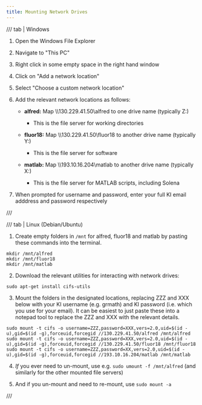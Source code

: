 ```yaml
---
title: Mounting Network Drives
---
```


/// tab | Windows

1. Open the Windows File Explorer

2. Navigate to "This PC"

3. Right click in some empty space in the right hand window

4. Click on "Add a network location"

5. Select "Choose a custom network location"

6. Add the relevant network locations as follows:
    
    * **alfred:** Map \\\\130.229.41.50\\alfred to one drive name (typically Z:)
      * This is the file server for working directories
    
    * **fluor18:** Map \\\\130.229.41.50\\fluor18 to another drive name (typically Y:)
      * This is the file server for software
    
    * **matlab:** Map \\\\193.10.16.204\\matlab to another drive name (typically X:)
      * This is the file server for MATLAB scripts, including Solena
      
7. When prompted for username and password, enter your full KI email adddress and password respectively


///


/// tab | Linux (Debian/Ubuntu)

1. Create empty folders in `/mnt` for alfred, fluor18 and matlab by pasting these commands into the terminal.

 ```
 mkdir /mnt/alfred
 mkdir /mnt/fluor18
 mkdir /mnt/matlab
 ```

2. Download the relevant utilities for interacting with network drives: 

```
sudo apt-get install cifs-utils
```

3. Mount the folders in the designated locations, replacing ZZZ and XXX below with your KI username (e.g. grmath) and KI password (i.e. which you use for your email). It can be easiest to just paste these into a notepad tool to replace the ZZZ and XXX with the relevant details.

```
sudo mount -t cifs -o username=ZZZ,password=XXX,vers=2.0,uid=$(id -u),gid=$(id -g),forceuid,forcegid //130.229.41.50/alfred /mnt/alfred
sudo mount -t cifs -o username=ZZZ,password=XXX,vers=2.0,uid=$(id -u),gid=$(id -g),forceuid,forcegid //130.229.41.50/fluor18 /mnt/fluor18
sudo mount -t cifs -o username=ZZZ,password=XX,vers=2.0,uid=$(id -u),gid=$(id -g),forceuid,forcegid //193.10.16.204/matlab /mnt/matlab
```

4. *If* you ever need to un-mount, use e.g. `sudo umount -f /mnt/alfred` (and similarly for the other mounted file servers)

5. And if you un-mount and need to re-mount, use `sudo mount -a`

///